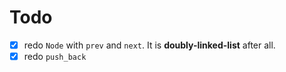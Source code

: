 # Todo

- [x] redo `Node` with `prev` and `next`. It is **doubly-linked-list** after all.
- [x] redo `push_back`
